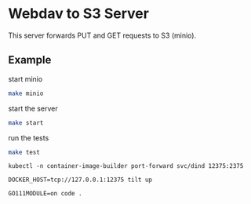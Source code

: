 # Webdav to S3 Server

This server forwards PUT and GET requests to S3 (minio).

## Example

start minio

``` bash
make minio
```

start the server

``` bash
make start
```

run the tests

``` bash
make test
```


`kubectl -n container-image-builder port-forward svc/dind 12375:2375`

`DOCKER_HOST=tcp://127.0.0.1:12375 tilt up`

`GO111MODULE=on code .`
